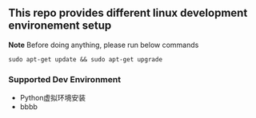 ## This repo provides different linux development environement setup 

**Note**
Before doing anything, please run below commands
```
sudo apt-get update && sudo apt-get upgrade
```

### Supported Dev Environment

- Python虚拟环境安装
- bbbb



